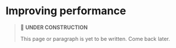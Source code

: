 # Improving performance

> 🚧 **UNDER CONSTRUCTION**
>
> This page or paragraph is yet to be written. Come back later.